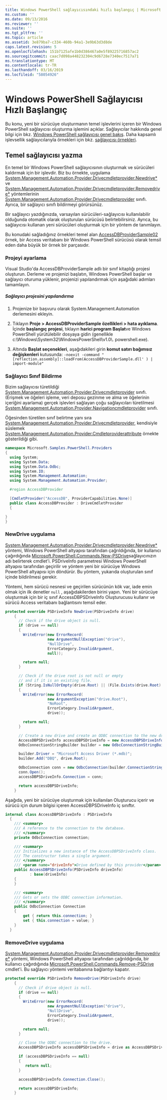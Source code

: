 ```yaml
---
title: Windows PowerShell sağlayıcısındaki hızlı başlangıç | Microsoft Docs
ms.custom: ''
ms.date: 09/13/2016
ms.reviewer: ''
ms.suite: ''
ms.tgt_pltfrm: ''
ms.topic: article
ms.assetid: 3e879ba7-c334-460b-94a1-3e9b63d3d8de
caps.latest.revision: 5
ms.openlocfilehash: 151b7125afe1b0d386467a0e5f89225716857ac2
ms.sourcegitcommit: caac7d098a448232304c9d6728e7340ec7517a71
ms.translationtype: MT
ms.contentlocale: tr-TR
ms.lasthandoff: 03/16/2019
ms.locfileid: "58054926"
---
```

# <a name="windows-powershell-provider-quickstart"></a>Windows PowerShell Sağlayıcısı Hızlı Başlangıç

Bu konu, yeni bir sürücüye oluşturmanın temel işlevlerini içeren bir Windows PowerShell sağlayıcısı oluşturma işlemini açıklar. Sağlayıcılar hakkında genel bilgi için bkz. [Windows PowerShell sağlayıcısı genel bakış](./windows-powershell-provider-overview.md). Daha kapsamlı işlevsellik sağlayıcılarıyla örnekleri için bkz. [sağlayıcısı örnekleri](./provider-samples.md).

## <a name="writing-a-basic-provider"></a>Temel sağlayıcısı yazma

En temel bir Windows PowerShell sağlayıcısının oluşturmak ve sürücüleri kaldırmak için bir işlevdir. Biz bu örnekte, uygulama [System.Management.Automation.Provider.Drivecmdletprovider.Newdrive*](/dotnet/api/System.Management.Automation.Provider.DriveCmdletProvider.NewDrive) ve [System.Management.Automation.Provider.Drivecmdletprovider.Removedrive*](/dotnet/api/System.Management.Automation.Provider.DriveCmdletProvider.RemoveDrive) yöntemlerinin [System.Management.Automation.Provider.Drivecmdletprovider](/dotnet/api/System.Management.Automation.Provider.DriveCmdletProvider) sınıfı. Ayrıca, bir sağlayıcı sınıfı bildirmeyi görürsünüz.

Bir sağlayıcı yazdığınızda, varsayılan sürücüleri-sağlayıcısı kullanılabilir olduğunda otomatik olarak oluşturulan sürücüsü belirtebilirsiniz. Ayrıca, bu sağlayıcısı kullanan yeni sürücüleri oluşturmak için bir yöntem de tanımlayın.

Bu konudaki sağladığınız örnekleri temel alan [AccessDBProviderSample02](./accessdbprovidersample02.md) örnek, bir Access veritabanı bir Windows PowerShell sürücüsü olarak temsil eden daha büyük bir örnek bir parçasıdır.

### <a name="setting-up-the-project"></a>Projeyi ayarlama

Visual Studio'da AccessDBProviderSample adlı bir sınıf kitaplığı projesi oluşturun. Derleme ve projenizi başlatın, Windows PowerShell başlar ve sağlayıcı oturuma yüklenir, projenizi yapılandırmak için aşağıdaki adımları tamamlayın.

##### <a name="configure-the-provider-project"></a>Sağlayıcı projesini yapılandırma

1. Projenize bir başvuru olarak System.Management.Automation derlemesini ekleyin.

2. Tıklayın **Proje > AccessDBProviderSample özellikleri > hata ayıklama**. İçinde **başlangıç projesi**, tıklayın **harici program Başlat**ve Windows PowerShell yürütülebilir dosyaya gidin (genellikle c:\Windows\System32\WindowsPowerShell\v1.0\\. powershell.exe).

3. Altında **Başlat seçenekleri**, aşağıdakileri girin **komut satırı bağımsız değişkenleri** kutusunda: `-noexit -command "[reflection.assembly]::loadFrom(AccessDBProviderSample.dll' ) | import-module"`

### <a name="declaring-the-provider-class"></a>Sağlayıcı Sınıf Bildirme

Bizim sağlayıcısı türetildiği [System.Management.Automation.Provider.Drivecmdletprovider](/dotnet/api/System.Management.Automation.Provider.DriveCmdletProvider) sınıfı. (Erişmek ve öğeleri işleme, veri deposu gezinme ve alma ve öğelerinin içeriğini ayarlama) gerçek işlevleri sağlayan çoğu sağlayıcıları türetilmesi [System.Management.Automation.Provider.Navigationcmdletprovider](/dotnet/api/System.Management.Automation.Provider.NavigationCmdletProvider) sınıfı.

Öğesinden türetilen sınıf belirtme yanı sıra [System.Management.Automation.Provider.Drivecmdletprovider](/dotnet/api/System.Management.Automation.Provider.DriveCmdletProvider), kendisiyle süslemek [ System.Management.Automation.Provider.Cmdletproviderattribute](/dotnet/api/System.Management.Automation.Provider.CmdletProviderAttribute) örnekte gösterildiği gibi.

```csharp
namespace Microsoft.Samples.PowerShell.Providers
{
  using System;
  using System.Data;
  using System.Data.Odbc;
  using System.IO;
  using System.Management.Automation;
  using System.Management.Automation.Provider;

  #region AccessDBProvider

  [CmdletProvider("AccessDB", ProviderCapabilities.None)]
  public class AccessDBProvider : DriveCmdletProvider
  {

}
}
```

### <a name="implementing-newdrive"></a>NewDrive uygulama

[System.Management.Automation.Provider.Drivecmdletprovider.Newdrive*](/dotnet/api/System.Management.Automation.Provider.DriveCmdletProvider.NewDrive) yöntemi, Windows PowerShell altyapısı tarafından çağrıldığında, bir kullanıcı çağırdığında [Microsoft.PowerShell.Commands.New-PSDrive](/dotnet/api/Microsoft.PowerShell.Commands.New-PSDrive)sağlayıcınızın adı belirterek cmdlet'i. PSDriveInfo parametresi Windows PowerShell altyapısı tarafından geçirilir ve yöntem yeni bir sürücüye Windows PowerShell altyapısı için döndürür. Bu yöntem, yukarıda oluşturulan sınıf içinde bildirilmesi gerekir.

Yöntemi, hem sürücü nesnesi ve geçirilen sürücünün kök var, iade emin olmak için ilk denetler `null` , aşağıdakilerden birini yapın. Yeni bir sürücüye oluşturmak için bir iç sınıf AccessDBPSDriveInfo Oluşturucusu kullanır ve sürücü Access veritabanı bağlantısını temsil eder.

```csharp
protected override PSDriveInfo NewDrive(PSDriveInfo drive)
    {
      // Check if the drive object is null.
      if (drive == null)
      {
        WriteError(new ErrorRecord(
                   new ArgumentNullException("drive"),
                   "NullDrive",
                   ErrorCategory.InvalidArgument,
                   null));

        return null;
      }

      // Check if the drive root is not null or empty
      // and if it is an existing file.
      if (String.IsNullOrEmpty(drive.Root) || (File.Exists(drive.Root) == false))
      {
        WriteError(new ErrorRecord(
                   new ArgumentException("drive.Root"),
                   "NoRoot",
                   ErrorCategory.InvalidArgument,
                   drive));

        return null;
      }

      // Create a new drive and create an ODBC connection to the new drive.
      AccessDBPSDriveInfo accessDBPSDriveInfo = new AccessDBPSDriveInfo(drive);
      OdbcConnectionStringBuilder builder = new OdbcConnectionStringBuilder();

      builder.Driver = "Microsoft Access Driver (*.mdb)";
      builder.Add("DBQ", drive.Root);

      OdbcConnection conn = new OdbcConnection(builder.ConnectionString);
      conn.Open();
      accessDBPSDriveInfo.Connection = conn;

      return accessDBPSDriveInfo;
    }
```

Aşağıda, yeni bir sürücüye oluşturmak için kullanılan Oluşturucu içerir ve sürücü için durum bilgisi içeren AccessDBPSDriveInfo iç sınıftır.

```csharp
internal class AccessDBPSDriveInfo : PSDriveInfo
  {
    /// <summary>
    /// A reference to the connection to the database.
    /// </summary>
    private OdbcConnection connection;

    /// <summary>
    /// Initializes a new instance of the AccessDBPSDriveInfo class.
    /// The constructor takes a single argument.
    /// </summary>
    /// <param name="driveInfo">Drive defined by this provider</param>
    public AccessDBPSDriveInfo(PSDriveInfo driveInfo)
           : base(driveInfo)
    {
    }

    /// <summary>
    /// Gets or sets the ODBC connection information.
    /// </summary>
    public OdbcConnection Connection
    {
        get { return this.connection; }
        set { this.connection = value; }
    }
  }
```

### <a name="implementing-removedrive"></a>RemoveDrive uygulama

[System.Management.Automation.Provider.Drivecmdletprovider.Removedrive*](/dotnet/api/System.Management.Automation.Provider.DriveCmdletProvider.RemoveDrive) yöntemi, Windows PowerShell altyapısı tarafından çağrıldığında, bir kullanıcı çağırdığında [Microsoft.PowerShell.Commands.Remove-PSDrive](/dotnet/api/Microsoft.PowerShell.Commands.Remove-PSDrive) cmdlet'i. Bu sağlayıcı yöntemi veritabanına bağlantıyı kapatır.

```csharp
protected override PSDriveInfo RemoveDrive(PSDriveInfo drive)
    {
      // Check if drive object is null.
      if (drive == null)
      {
        WriteError(new ErrorRecord(
                   new ArgumentNullException("drive"),
                   "NullDrive",
                   ErrorCategory.InvalidArgument,
                   drive));

        return null;
      }

      // Close the ODBC connection to the drive.
      AccessDBPSDriveInfo accessDBPSDriveInfo = drive as AccessDBPSDriveInfo;

      if (accessDBPSDriveInfo == null)
      {
         return null;
      }

      accessDBPSDriveInfo.Connection.Close();

      return accessDBPSDriveInfo;
    }
```